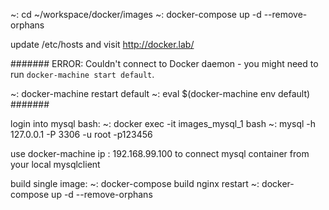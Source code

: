 
~: cd ~/workspace/docker/images
~: docker-compose up -d --remove-orphans

update /etc/hosts and visit
http://docker.lab/


#######
ERROR: Couldn't connect to Docker daemon - you might need to run `docker-machine start default`.

~: docker-machine restart default
~: eval $(docker-machine env default)
#######


login into mysql bash:
~: docker exec -it images_mysql_1 bash
~: mysql -h 127.0.0.1 -P 3306 -u root -p123456

use docker-machine ip : 192.168.99.100 to connect mysql container from your local mysqlclient


build single image:
~: docker-compose build nginx
restart
~: docker-compose up -d --remove-orphans
